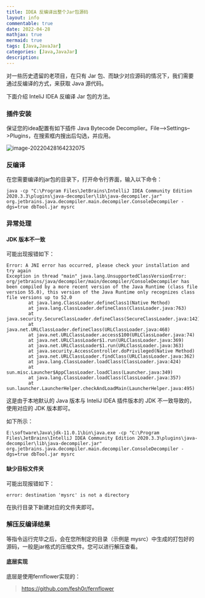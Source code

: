 ```yaml
---
title: IDEA 反编译出整个Jar包源码
layout: info
commentable: true
date: 2022-04-28
mathjax: true
mermaid: true
tags: [Java,JavaJar]
categories: [Java,JavaJar]
description: 
---
```


对一些历史遗留的老项目，在只有 Jar 包、而缺少对应源码的情况下，我们需要通过反编译的方式，来获取 Java 源代码。

下面介绍 InteliJ IDEA 反编译 Jar 包的方法。

<!--more-->

### 插件安装

保证您的idea配置有如下插件 Java Bytecode Decomplier。File–>Settings–>Plugins，在搜索框内搜出后勾选，并应用。

![image-20220428164232075](/images/2022/04/image-20220428164232075.png)

### 反编译

在您需要编译的jar包的目录下，打开命令行界面，输入以下命令：

```
java -cp "C:\Program Files\JetBrains\IntelliJ IDEA Community Edition 2020.3.3\plugins\java-decompiler\lib\java-decompiler.jar" org.jetbrains.java.decompiler.main.decompiler.ConsoleDecompiler -dgs=true dbTool.jar mysrc
```

### 异常处理

#### JDK 版本不一致

可能出现报错如下：

```
Error: A JNI error has occurred, please check your installation and try again
Exception in thread "main" java.lang.UnsupportedClassVersionError: org/jetbrains/java/decompiler/main/decompiler/ConsoleDecompiler has been compiled by a more recent version of the Java Runtime (class file version 55.0), this version of the Java Runtime only recognizes class file versions up to 52.0
        at java.lang.ClassLoader.defineClass1(Native Method)
        at java.lang.ClassLoader.defineClass(ClassLoader.java:763)
        at java.security.SecureClassLoader.defineClass(SecureClassLoader.java:142)
        at java.net.URLClassLoader.defineClass(URLClassLoader.java:468)
        at java.net.URLClassLoader.access$100(URLClassLoader.java:74)
        at java.net.URLClassLoader$1.run(URLClassLoader.java:369)
        at java.net.URLClassLoader$1.run(URLClassLoader.java:363)
        at java.security.AccessController.doPrivileged(Native Method)
        at java.net.URLClassLoader.findClass(URLClassLoader.java:362)
        at java.lang.ClassLoader.loadClass(ClassLoader.java:424)
        at sun.misc.Launcher$AppClassLoader.loadClass(Launcher.java:349)
        at java.lang.ClassLoader.loadClass(ClassLoader.java:357)
        at sun.launcher.LauncherHelper.checkAndLoadMain(LauncherHelper.java:495)
```

这是由于本地默认的 Java 版本与 InteliJ IDEA 插件版本的 JDK 不一致导致的，使用对应的 JDK 版本即可。

如下所示：

```
E:\software\Java\jdk-11.0.1\bin\java.exe -cp "C:\Program Files\JetBrains\IntelliJ IDEA Community Edition 2020.3.3\plugins\java-decompiler\lib\java-decompiler.jar" org.jetbrains.java.decompiler.main.decompiler.ConsoleDecompiler -dgs=true dbTool.jar mysrc
```

#### 缺少目标文件夹

可能出现报错如下：

```
error: destination 'mysrc' is not a directory
```

在执行目录下新建对应的文件夹即可。

### 解压反编译结果

等指令运行完毕之后，会在您所制定的目录（示例是 mysrc）中生成的打包好的源码，一般是jar格式的压缩文件。您可以进行解压查看。

#### 底层实现

底层是使用fernflower实现的：

> https://github.com/fesh0r/fernflower



